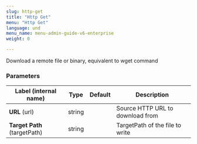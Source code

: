 ```yaml
---
slug: http-get
title: "Http Get"
menu: "Http Get"
language: und
menu_name: menu-admin-guide-v6-enterprise
weight: 0

---
```


 Download a remote file or binary, equivalent to wget command

### Parameters
|Label (internal name)|Type|Default|Description|
|---|---|---|---|
|**URL** (url)|string|<no value>|Source HTTP URL to download from|
|**Target Path** (targetPath)|string|<no value>|TargetPath of the file to write|





